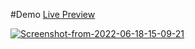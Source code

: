 #Demo
[Live Preview](https://rqpedia.org)


<a href="https://ibb.co/pQt236C"><img src="https://i.ibb.co/8bWMjnF/Screenshot-from-2022-06-18-15-09-21.png" alt="Screenshot-from-2022-06-18-15-09-21" border="0"></a>

